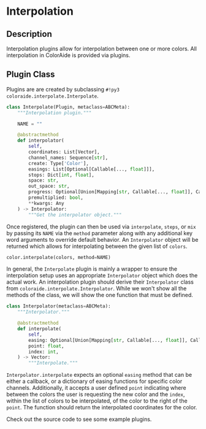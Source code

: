 # Interpolation

## Description

Interpolation plugins allow for interpolation between one or more colors. All interpolation in ColorAide is provided via
plugins.

## Plugin Class

Plugins are are created by subclassing `#!py3 coloraide.interpolate.Interpolate`.

```py
class Interpolate(Plugin, metaclass=ABCMeta):
    """Interpolation plugin."""

    NAME = ""

    @abstractmethod
    def interpolator(
        self,
        coordinates: List[Vector],
        channel_names: Sequence[str],
        create: Type['Color'],
        easings: List[Optional[Callable[..., float]]],
        stops: Dict[int, float],
        space: str,
        out_space: str,
        progress: Optional[Union[Mapping[str, Callable[..., float]], Callable[..., float]]],
        premultiplied: bool,
        **kwargs: Any
    ) -> Interpolator:
        """Get the interpolator object."""
```

Once registered, the plugin can then be used via `interpolate`, `steps`, or `mix` by passing its `NAME` via the `method`
parameter along with any additional key word arguments to override default behavior. An `Interpolator` object will be
returned which allows for interpolating between the given list of `colors`.

```py
color.interpolate(colors, method=NAME)
```

In general, the `Interpolate` plugin is mainly a wrapper to ensure the interpolation setup uses an appropriate
`Interpolator` object which does the actual work. An interpolation plugin should derive their `Interpolator` class from
`coloraide.interpolate.Interpolator`. While we won't show all the methods of the class, we will show the one function
that must be defined.

```py
class Interpolator(metaclass=ABCMeta):
    """Interpolator."""

    @abstractmethod
    def interpolate(
        self,
        easing: Optional[Union[Mapping[str, Callable[..., float]], Callable[..., float]]],
        point: float,
        index: int,
    ) -> Vector:
        """Interpolate."""
```

`Interpolator.interpolate` expects an optional `easing` method that can be either a callback, or a dictionary of
easing functions for specific color channels. Additionally, it accepts a user defined `point` indicating where between
the colors the user is requesting the new color and the `index`, within the list of colors to be interpolated,
of the color to the right of the `point`. The function should return the interpolated coordinates for the color.

Check out the source code to see some example plugins.
